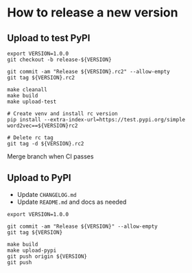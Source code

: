 # How to release a new version

## Upload to test PyPI

```
export VERSION=1.0.0
git checkout -b release-${VERSION}

git commit -am "Release ${VERSION}.rc2" --allow-empty
git tag ${VERSION}.rc2

make cleanall
make build
make upload-test

# Create venv and install rc version
pip install --extra-index-url=https://test.pypi.org/simple word2vec==${VERSION}rc2

# Delete rc tag
git tag -d ${VERSION}.rc2
```

Merge branch when CI passes

## Upload to PyPI

- Update `CHANGELOG.md`
- Update `README.md` and docs as needed

```
export VERSION=1.0.0

git commit -am "Release ${VERSION}" --allow-empty
git tag ${VERSION}

make build
make upload-pypi
git push origin ${VERSION}
git push
```
